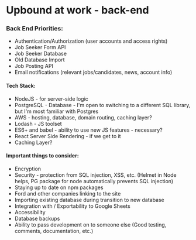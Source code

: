 # Upbound at work - back-end

### Back End Priorities:
- Authentication/Authorization (user accounts and access rights)
- Job Seeker Form API
- Job Seeker Database
- Old Database Import
- Job Posting API
- Email notifications (relevant jobs/candidates, news, account info)

#### Tech Stack:
- NodeJS - for server-side logic
- PostgreSQL - Database - I'm open to switching to a different SQL library, but I'm most familiar with Postgres
- AWS - hosting, database, domain routing, caching layer?
- Lodash - JS toolset
- ES6+ and babel - ability to use new JS features - necessary?
- React Server Side Rendering - if we get to it
- Caching Layer?

#### Important things to consider:
- Encryption
- Security - protection from SQL injection, XSS, etc. (Helmet in Node helps, PG package for node automatically prevents SQL injection)
- Staying up to date on npm packages
- Ford and other companies linking to the site
- Importing existing database during transition to new database
- Integration with / Exportability to Google Sheets
- Accessibility
- Database backups
- Ability to pass development on to someone else (Good testing, comments, documentation, etc.)
